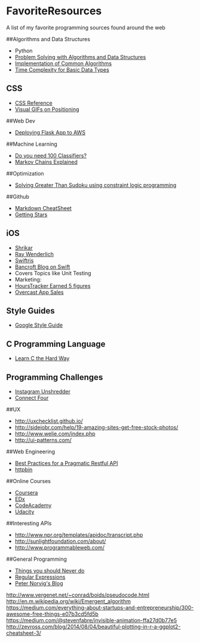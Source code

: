 # FavoriteResources
A list of my favorite programming sources found around the web


##Algorithms and Data Structures
* Python
 * [Problem Solving with Algorithms and Data Structures](http://interactivepython.org/runestone/static/pythonds/index.html)
 * [Implementation of Common Algorithms](http://www.geekviewpoint.com/)
 * [Time Complexity for Basic Data Types](https://wiki.python.org/moin/TimeComplexity)

## CSS
* [CSS Reference](http://tympanus.net/codrops/css_reference/)
* [Visual GIFs on Positioning](http://blog.froont.com/positioning-in-web-design/)

##Web Dev
* [Deploying Flask App to AWS](https://medium.com/@rodkey/deploying-a-flask-application-on-aws-a72daba6bb80)

##Machine Learning
* [Do you need 100 Classifiers?](http://jmlr.org/papers/volume15/delgado14a/delgado14a.pdf)
* [Markov Chains Explained](http://techeffigytutorials.blogspot.com/2015/01/markov-chains-explained.html)

##Optimization
* [Solving Greater Than Sudoku using constraint logic programming](http://sdymchenko.com/blog/2015/01/04/greater-than-sudoku-clp/)

##Github
* [Markdown CheatSheet](https://github.com/tchapi/markdown-cheatsheet/blob/master/README.md)
* [Getting Stars](https://medium.com/@cwRichardKim/how-to-get-hundreds-of-stars-on-your-github-project-345b065e20a2)

## iOS
* [Shrikar](http://shrikar.com/)
* [Ray Wenderlich](http://www.raywenderlich.com/)
* [Swiftris](https://www.bloc.io/tutorials/swiftris-build-your-first-ios-game-with-swift#!/chapters/675)
* [Bancroft Blog on Swift](http://www.andrewcbancroft.com/category/software-development/ios-mac/swift/)
 * Covers Topics like Unit Testing
* Marketing:
 * [HoursTracker Earned 5 figures](https://medium.com/@carlosribas/how-hourstracker-earns-five-figures-a-month-on-the-app-store-85a20bb972eb)
 * [Overcast App Sales](http://www.marco.org/2015/01/15/overcast-sales-numbers)

## Style Guides
* [Google Style Guide](https://code.google.com/p/google-styleguide/)


## C Programming Language
* [Learn C the Hard Way](http://c.learncodethehardway.org/book/)

## Programming Challenges
* [Instagram Unshredder](http://instagram-engineering.tumblr.com/post/12651721845/instagram-engineering-challenge-the-unshredder)
* [Connect Four](http://stackoverflow.com/questions/15327185/connect-four-python-printing-problems)

##UX
* http://uxchecklist.github.io/
* http://sidejobr.com/help/19-amazing-sites-get-free-stock-photos/
* http://www.welie.com/index.php
* http://ui-patterns.com/

##Web Engineering
* [Best Practices for a Pragmatic Restful API](http://www.vinaysahni.com/best-practices-for-a-pragmatic-restful-api)
* [httpbin](http://httpbin.org/)

##Online Courses
* [Coursera](http://coursera.org/)
* [EDx](https://courses.edx.org/dashboard)
* [CodeAcademy](http://www.codecademy.com/)
* [Udacity](https://www.udacity.com/)


##Interesting APIs
* http://www.npr.org/templates/apidoc/transcript.php
* http://sunlightfoundation.com/about/
* http://www.programmableweb.com/

##General Programming
* [Things you should Never do](http://www.joelonsoftware.com/articles/fog0000000069.html)
* [Regular Expressions](https://developers.google.com/edu/python/regular-expressions)
* [Peter Norvig's Blog](http://norvig.com/)


http://www.vergenet.net/~conrad/boids/pseudocode.html
http://en.m.wikipedia.org/wiki/Emergent_algorithm
https://medium.com/everything-about-startups-and-entrepreneurship/300-awesome-free-things-e07b3cd5fd5b
https://medium.com/@stevenfabre/invisible-animation-ffa27d0b77e5
http://zevross.com/blog/2014/08/04/beautiful-plotting-in-r-a-ggplot2-cheatsheet-3/
